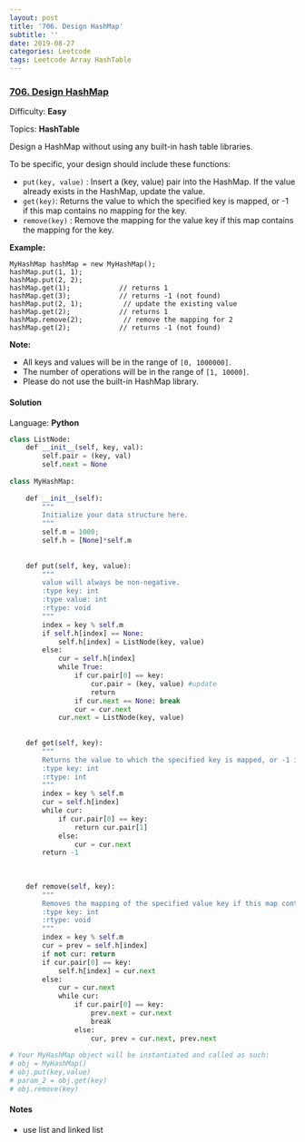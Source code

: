 ```yaml
---
layout: post
title: '706. Design HashMap'
subtitle: ''
date: 2019-08-27
categories: Leetcode
tags: Leetcode Array HashTable
---
```

### [706\. Design HashMap](https://leetcode.com/problems/design-hashmap/)

Difficulty: **Easy**

Topics: **HashTable**


Design a HashMap without using any built-in hash table libraries.

To be specific, your design should include these functions:

*   `put(key, value)` : Insert a (key, value) pair into the HashMap. If the value already exists in the HashMap, update the value.
*   `get(key)`: Returns the value to which the specified key is mapped, or -1 if this map contains no mapping for the key.
*   `remove(key)` : Remove the mapping for the value key if this map contains the mapping for the key.

**Example:**

```
MyHashMap hashMap = new MyHashMap();
hashMap.put(1, 1);          
hashMap.put(2, 2);         
hashMap.get(1);            // returns 1
hashMap.get(3);            // returns -1 (not found)
hashMap.put(2, 1);          // update the existing value
hashMap.get(2);            // returns 1 
hashMap.remove(2);          // remove the mapping for 2
hashMap.get(2);            // returns -1 (not found) 
```

**Note:**

*   All keys and values will be in the range of `[0, 1000000]`.
*   The number of operations will be in the range of `[1, 10000]`.
*   Please do not use the built-in HashMap library.


#### Solution

Language: **Python**

```python
class ListNode:
    def __init__(self, key, val):
        self.pair = (key, val)
        self.next = None
​
class MyHashMap:
​
    def __init__(self):
        """
        Initialize your data structure here.
        """
        self.m = 1000;
        self.h = [None]*self.m
        
​
    def put(self, key, value):
        """
        value will always be non-negative.
        :type key: int
        :type value: int
        :rtype: void
        """
        index = key % self.m
        if self.h[index] == None:
            self.h[index] = ListNode(key, value)
        else:
            cur = self.h[index]
            while True:
                if cur.pair[0] == key:
                    cur.pair = (key, value) #update
                    return
                if cur.next == None: break
                cur = cur.next
            cur.next = ListNode(key, value)
        
​
    def get(self, key):
        """
        Returns the value to which the specified key is mapped, or -1 if this map contains no mapping for the key
        :type key: int
        :rtype: int
        """
        index = key % self.m
        cur = self.h[index]
        while cur:
            if cur.pair[0] == key:
                return cur.pair[1]
            else:
                cur = cur.next
        return -1
            
        
​
    def remove(self, key):
        """
        Removes the mapping of the specified value key if this map contains a mapping for the key
        :type key: int
        :rtype: void
        """
        index = key % self.m
        cur = prev = self.h[index]
        if not cur: return
        if cur.pair[0] == key:
            self.h[index] = cur.next
        else:
            cur = cur.next
            while cur:
                if cur.pair[0] == key:
                    prev.next = cur.next
                    break
                else:
                    cur, prev = cur.next, prev.next
​
# Your MyHashMap object will be instantiated and called as such:
# obj = MyHashMap()
# obj.put(key,value)
# param_2 = obj.get(key)
# obj.remove(key)
```

#### Notes
- use list and linked list